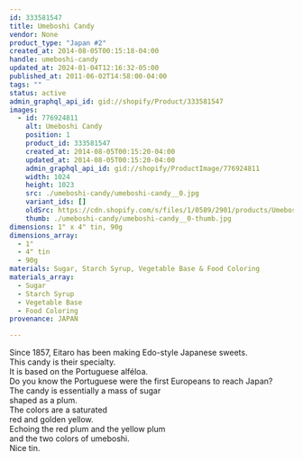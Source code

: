 ```yaml
---
id: 333581547
title: Umeboshi Candy
vendor: None
product_type: "Japan #2"
created_at: 2014-08-05T00:15:18-04:00
handle: umeboshi-candy
updated_at: 2024-01-04T12:16:32-05:00
published_at: 2011-06-02T14:58:00-04:00
tags: ""
status: active
admin_graphql_api_id: gid://shopify/Product/333581547
images:
  - id: 776924811
    alt: Umeboshi Candy
    position: 1
    product_id: 333581547
    created_at: 2014-08-05T00:15:20-04:00
    updated_at: 2014-08-05T00:15:20-04:00
    admin_graphql_api_id: gid://shopify/ProductImage/776924811
    width: 1024
    height: 1023
    src: ./umeboshi-candy/umeboshi-candy__0.jpg
    variant_ids: []
    oldSrc: https://cdn.shopify.com/s/files/1/0589/2901/products/Umeboshi-Candy.jpeg?v=1407212120
    thumb: ./umeboshi-candy/umeboshi-candy__0-thumb.jpg
dimensions: 1" x 4" tin, 90g
dimensions_array:
  - 1"
  - 4" tin
  - 90g
materials: Sugar, Starch Syrup, Vegetable Base & Food Coloring
materials_array:
  - Sugar
  - Starch Syrup
  - Vegetable Base
  - Food Coloring
provenance: JAPAN

---
```


Since 1857, Eitaro has been making Edo-style Japanese sweets.  
This candy is their specialty.  
It is based on the Portuguese alféloa.  
Do you know the Portuguese were the first Europeans to reach Japan?  
The candy is essentially a mass of sugar  
shaped as a plum.  
The colors are a saturated  
red and golden yellow.  
Echoing the red plum and the yellow plum  
and the two colors of umeboshi.  
Nice tin.